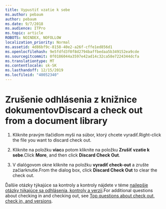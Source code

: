 ```yaml
---
title: Vypustiť vzatie k sebe
ms.author: pebaum
author: pebaum
ms.date: 9/7/2018
ms.audience: ITPro
ms.topic: article
ROBOTS: NOINDEX, NOFOLLOW
localization_priority: Normal
ms.assetid: 4d86bf9c-8158-40e2-a26f-cffe1ed856d1
ms.openlocfilehash: 9e5fdfd3f0f8d2794baffbedaa5b349152ea9cde
ms.sourcegitcommit: 0f0186044a3597e42ad14c32ca58e7224344dcfa
ms.translationtype: MT
ms.contentlocale: sk-SK
ms.lasthandoff: 12/15/2019
ms.locfileid: "40052340"
---
```

# <a name="discard-a-check-out-from-a-document-library"></a><span data-ttu-id="75834-102">Zrušenie odhlásenia z knižnice dokumentov</span><span class="sxs-lookup"><span data-stu-id="75834-102">Discard a check out from a document library</span></span>

1. <span data-ttu-id="75834-103">Kliknite pravým tlačidlom myši na súbor, ktorý chcete vyradiť.</span><span class="sxs-lookup"><span data-stu-id="75834-103">Right-click the file you want to discard check out.</span></span>
    
2. <span data-ttu-id="75834-104">Kliknite na položku **viac**a potom kliknite na položku **Zrušiť vzatie k sebe**.</span><span class="sxs-lookup"><span data-stu-id="75834-104">Click **More**, and then click **Discard Check Out**.</span></span> 
    
3. <span data-ttu-id="75834-105">V dialógovom okne kliknite na položku **vyradiť check-out** a zrušte začiarknutie.</span><span class="sxs-lookup"><span data-stu-id="75834-105">From the dialog box, click **Discard Check Out** to clear the check out.</span></span> 
    
<span data-ttu-id="75834-106">Ďalšie otázky týkajúce sa kontroly a kontroly nájdete v téme [najlepšie otázky týkajúce sa odhlásenia, kontroly a verzií](https://go.microsoft.com/fwlink/?linkid=2018786).</span><span class="sxs-lookup"><span data-stu-id="75834-106">For additional questions about checking in and checking out, see [Top questions about check out, check in, and versions](https://go.microsoft.com/fwlink/?linkid=2018786).</span></span>
  

